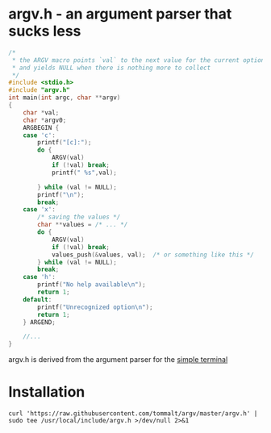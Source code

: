 # argv.h - an argument parser that sucks less

```c
/* 
 * the ARGV macro points `val` to the next value for the current option,
 * and yields NULL when there is nothing more to collect
 */
#include <stdio.h>
#include "argv.h"
int main(int argc, char **argv)
{
	char *val;
	char *argv0;
	ARGBEGIN {
	case 'c':
		printf("[c]:");
		do {
			ARGV(val)
			if (!val) break;
			printf(" %s",val);

		} while (val != NULL);
		printf("\n");
		break;
	case 'x':
		/* saving the values */
		char **values = /* ... */
		do {
			ARGV(val)
			if (!val) break;
			values_push(&values, val);  /* or something like this */
		} while (val != NULL);
		break;
	case 'h':
		printf("No help available\n");
		return 1;
	default:
		printf("Unrecognized option\n");
		return 1;
	} ARGEND;

	//...
}
```

argv.h is derived from the argument parser for the [simple terminal](https://st.suckless.org/)
# Installation
```shell
curl 'https://raw.githubusercontent.com/tommalt/argv/master/argv.h' | sudo tee /usr/local/include/argv.h >/dev/null 2>&1
```

